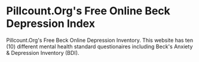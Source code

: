 # Pillcount.Org's Free Online Beck Depression Index
Pillcount.Org's Free Beck Online Depression Inventory.  This website has ten (10) different mental health standard questionaires including Beck's Anxiety & Depression Inventory (BDI).
